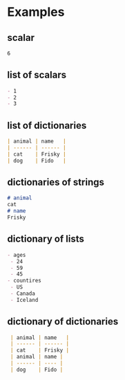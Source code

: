 # Examples

## scalar

```markdown
6
```

## list of scalars

```markdown
- 1
- 2
- 3

```

## list of dictionaries

```markdown
| animal | name   |
| ------ | ------ |
| cat    | Frisky |
| dog    | Fido   |

```

## dictionaries of strings

```markdown
# animal
cat
# name
Frisky

```

## dictionary of lists

```markdown
- ages
 - 24
 - 59
 - 45
- countires
 - US
 - Canada
 - Iceland

```

## dictionary of dictionaries

```markdown
 | animal | name   |
 | ------ | ------ |
 | cat    | Frisky |
 | animal | name |
 | ------ | ---- |
 | dog    | Fido |

```
